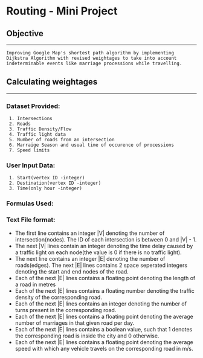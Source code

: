 # Routing - Mini Project

## Objective
---
    Improving Google Map's shortest path algorithm by implementing Dijkstra Algorithm with revised weightages to take into account indeterminable events like marriage processions while travelling.


## Calculating weightages
---
### Dataset Provided:
     1. Intersections
     2. Roads
     3. Traffic Density/Flow
     4. Traffic light data
     5. Number of roads from an intersection
     6. Marraige Season and usual time of occurence of processions
     7. Speed limits

### User Input Data:
     1. Start(vertex ID -integer)
     2. Destination(vertex ID -integer)
     3. Time(only hour -integer)
     
### Formulas Used:

### Text File format:

- The first line contains an integer |V| denoting the number of intersection(nodes). The ID of each intersection is between 0 and |V| - 1.
- The next |V| lines contain an integer denoting the time delay caused by a traffic light on each node(the value is 0 if there is no traffic light).
- The next line contains an integer |E| denoting the number of roads(edges). The next |E| lines contains 2 space seperated integers denoting the start and end nodes of the    road.
- Each of the next |E| lines contains a floating point denoting the length of a road in metres
- Each of the next |E| lines contains  a floating number denoting the traffic density of the corresponding road.
- Each of the next |E| lines contains an integer denoting the number of turns present in the corresponding road.
- Each of the next |E| lines contains a floating point denoting the average number of marriages in that given road per day.
- Each of the next |E| lines contains a boolean value, such that 1 denotes the corresponding road is inside the city and 0 otherwise.
- Each of the next |E| lines contains a floating point denoting the average speed with which any vehicle travels on the corresponding road in m/s.

